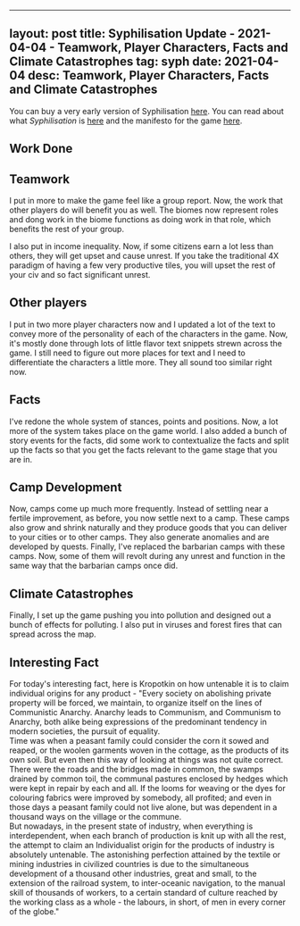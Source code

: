 
---
layout: post
title: Syphilisation Update - 2021-04-04 - Teamwork, Player Characters, Facts and Climate Catastrophes
tag: syph
date: 2021-04-04
desc: Teamwork, Player Characters, Facts and Climate Catastrophes
---


You can buy a very early version of Syphilisation [here](https://whynotgames.itch.io/nikhil-murthys-syphilisation). You can read about what *Syphilisation* is [here](/blog/syph/announce) and the manifesto for the game [here](/blog/syph/newManifesto).

## Work Done
## Teamwork

I put in more to make the game feel like a group report. Now, the work that other players do will benefit you as well. The biomes now represent roles and dong work in the biome functions as doing work in that role, which benefits the rest of your group.


I also put in income inequality. Now, if some citizens earn a lot less than others, they will get upset and cause unrest. If you take the traditional 4X paradigm of having a few very productive tiles, you will upset the rest of your civ and so fact significant unrest.

## Other players

I put in two more player characters now and I updated a lot of the text to convey more of the personality of each of the characters in the game. Now, it's mostly done through lots of little flavor text snippets strewn across the game. I still need to figure out more places for text and I need to differentiate the characters a little more. They all sound too similar right now.

## Facts

I've redone the whole system of stances, points and positions. Now, a lot more of the system takes place on the game world. I also added a bunch of story events for the facts, did some work to contextualize the facts and split up the facts so that you get the facts relevant to the game stage that you are in.

## Camp Development

Now, camps come up much more frequently. Instead of settling near a fertile improvement, as before, you now settle next to a camp. These camps also grow and shrink naturally and they produce goods that you can deliver to your cities or to other camps. They also generate anomalies and are developed by quests. Finally, I've replaced the barbarian camps with these camps. Now, some of them will revolt during any unrest and function in the same way that the barbarian camps once did.

## Climate Catastrophes

Finally, I set up the game pushing you into pollution and designed out a bunch of effects for polluting. I also put in viruses and forest fires that can spread across the map.

## Interesting Fact

For today's interesting fact, here is Kropotkin on how untenable it is to claim individual origins for any product - "Every society on abolishing private property will be forced, we maintain, to organize itself on the lines of Communistic Anarchy. Anarchy leads to Communism, and Communism to Anarchy, both alike being expressions of the predominant tendency in modern societies, the pursuit of equality.<br />
Time was when a peasant family could consider the corn it sowed and reaped, or the woolen garments woven in the cottage, as the products of its own soil. But even then this way of looking at things was not quite correct. There were the roads and the bridges made in common, the swamps drained by common toil, the communal pastures enclosed by hedges which were kept in repair by each and all. If the looms for weaving or the dyes for colouring fabrics were improved by somebody, all profited; and even in those days a peasant family could not live alone, but was dependent in a thousand ways on the village or the commune.<br />
But nowadays, in the present state of industry, when everything is interdependent, when each branch of production is knit up with all the rest, the attempt to claim an Individualist origin for the products of industry is absolutely untenable. The astonishing perfection attained by the textile or mining industries in civilized countries is due to the simultaneous development of a thousand other industries, great and small, to the extension of the railroad system, to inter-oceanic navigation, to the manual skill of thousands of workers, to a certain standard of culture reached by the working class as a whole - the labours, in short, of men in every corner of the globe."

